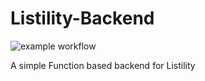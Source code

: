 # Listility-Backend
![example workflow](https://github.com/Code-Nat/Listility-Backend/blob/main/.github/workflows/main_listility-backend.yml/badge.svg)

A simple Function based backend for Listility
